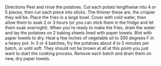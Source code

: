Directions
Peel and rinse the potatoes. Cut each potato lengthwise into 4 or 5 pieces, then cut each piece into sticks. The thinner these are, the crispier they will be. Place the fries in a large bowl. Cover with cold water, then allow them to soak 2 or 3 hours (or you can stick them in the fridge and let them soak overnight). 
When you're ready to make the fries, drain the water and lay the potatoes on 2 baking sheets lined with paper towels. Blot with paper towels to dry. 
Heat a few inches of vegetable oil to 300 degrees F in a heavy pot. In 3 or 4 batches, fry the potatoes about 4 to 5 minutes per batch, or until soft. They should not be brown at all at this point-you just want to start the cooking process. Remove each batch and drain them on new, dry paper towels. 